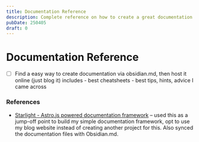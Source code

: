 ```yaml
---
title: Documentation Reference
description: Complete reference on how to create a great documentation.
pubDate: 250405
draft: 0
---
```


# Documentation Reference

- [ ] Find a easy way to create documentation via obsidian.md, then host it online (just blog it)
      includes
		- best cheatsheets
		- best tips, hints, advice I came across

### References

- [Starlight - Astro.js powered documentation framework](https://starlight.astro.build/) – used this as a jump-off point to build my simple documentation framework, opt to use my blog website instead of creating another project for this. Also synced the documentation files with Obsidian.md.